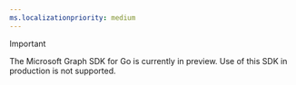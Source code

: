 ```yaml
---
ms.localizationpriority: medium
---
```


<!-- markdownlint-disable MD041 -->
> [!IMPORTANT]
> The Microsoft Graph SDK for Go is currently in preview. Use of this SDK in production is not supported.

